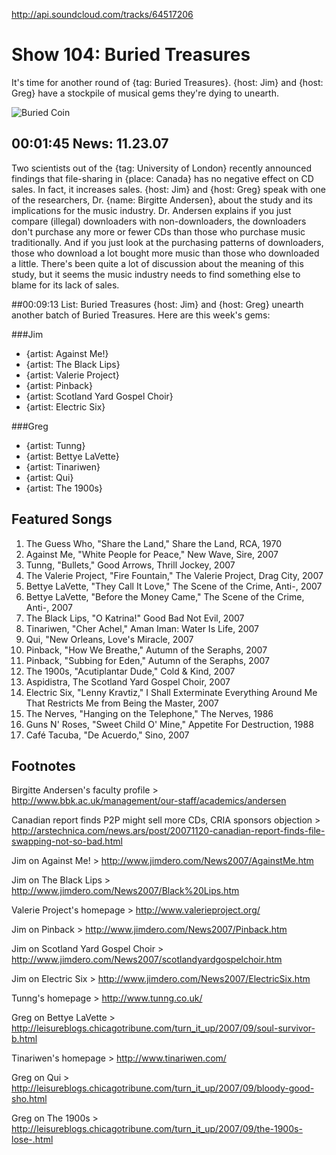 

http://api.soundcloud.com/tracks/64517206

# Show 104: Buried Treasures
It's time for another round of {tag: Buried Treasures}. {host: Jim} and {host: Greg} have a stockpile of musical gems they're dying to unearth.

![Buried Coin](http://static.soundopinions.org/images/buriedtreasures/buriedcoin.jpg)

## 00:01:45 News: 11.23.07
Two scientists out of the {tag: University of London} recently announced findings that file-sharing in {place: Canada} has no negative effect on CD sales. In fact, it increases sales. {host: Jim} and {host: Greg} speak with one of the researchers, Dr. {name: Birgitte Andersen}, about the study and its implications for the music industry. Dr. Andersen explains if you just compare (illegal) downloaders with non-downloaders, the downloaders don't purchase any more or fewer CDs than those who purchase music traditionally. And if you just look at the purchasing patterns of downloaders, those who download a lot bought more music than those who downloaded a little. There's been quite a lot of discussion about the meaning of this study, but it seems the music industry needs to find something else to blame for its lack of sales.

##00:09:13 List: Buried Treasures
{host: Jim} and {host: Greg} unearth another batch of Buried Treasures. Here are this week's gems:

###Jim
- {artist: Against Me!}
- {artist: The Black Lips} 
- {artist: Valerie Project}
- {artist: Pinback}
- {artist: Scotland Yard Gospel Choir}
- {artist: Electric Six}

###Greg
- {artist: Tunng}
- {artist: Bettye LaVette}
- {artist: Tinariwen}
- {artist: Qui}
- {artist: The 1900s}

## Featured Songs
1. The Guess Who, "Share the Land," Share the Land, RCA, 1970
2. Against Me, "White People for Peace," New Wave, Sire, 2007
3. Tunng, "Bullets," Good Arrows, Thrill Jockey, 2007
4. The Valerie Project, "Fire Fountain," The Valerie Project, Drag City, 2007
5. Bettye LaVette, "They Call It Love," The Scene of the Crime, Anti-, 2007
6. Bettye LaVette, "Before the Money Came," The Scene of the Crime, Anti-, 2007
7. The Black Lips, "O Katrina!" Good Bad Not Evil, 2007
8. Tinariwen, "Cher Achel," Aman Iman: Water Is Life, 2007
9. Qui, "New Orleans, Love's Miracle, 2007
10. Pinback, "How We Breathe," Autumn of the Seraphs, 2007
11. Pinback, "Subbing for Eden," Autumn of the Seraphs, 2007
12. The 1900s, "Acutiplantar Dude," Cold & Kind, 2007
13. Aspidistra, The Scotland Yard Gospel Choir, 2007
14. Electric Six, "Lenny Kravtiz," I Shall Exterminate Everything Around Me That Restricts Me from Being the Master, 2007
15. The Nerves, "Hanging on the Telephone," The Nerves, 1986
16. Guns N' Roses, "Sweet Child O' Mine," Appetite For Destruction, 1988
17. Café Tacuba, "De Acuerdo," Sino, 2007

## Footnotes
Birgitte Andersen's faculty profile > http://www.bbk.ac.uk/management/our-staff/academics/andersen

Canadian report finds P2P might sell more CDs, CRIA sponsors objection > http://arstechnica.com/news.ars/post/20071120-canadian-report-finds-file-swapping-not-so-bad.html

Jim on Against Me! > http://www.jimdero.com/News2007/AgainstMe.htm

Jim on The Black Lips > http://www.jimdero.com/News2007/Black%20Lips.htm

Valerie Project's homepage > http://www.valerieproject.org/

Jim on Pinback > http://www.jimdero.com/News2007/Pinback.htm

Jim on Scotland Yard Gospel Choir > http://www.jimdero.com/News2007/scotlandyardgospelchoir.htm

Jim on Electric Six > http://www.jimdero.com/News2007/ElectricSix.htm

Tunng's homepage > http://www.tunng.co.uk/

Greg on Bettye LaVette > http://leisureblogs.chicagotribune.com/turn_it_up/2007/09/soul-survivor-b.html

Tinariwen's homepage > http://www.tinariwen.com/

Greg on Qui > http://leisureblogs.chicagotribune.com/turn_it_up/2007/09/bloody-good-sho.html

Greg on The 1900s > http://leisureblogs.chicagotribune.com/turn_it_up/2007/09/the-1900s-lose-.html